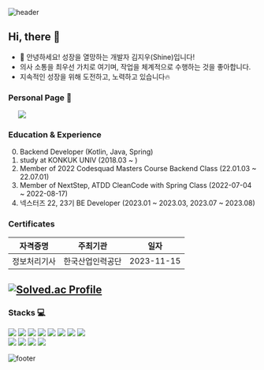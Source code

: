 ![header](https://capsule-render.vercel.app/api?type=waving&color=0:4B89DC,50:8BB3E8,100:8DD6DC&height=300&section=header&text=Shine's%20github&fontSize=60&fontAlignY=50&fontColor=FFFFFF)
##  Hi, there 👋
- 🌱 안녕하세요! 성장을 열망하는 개발자 김지우(Shine)입니다!
- 의사 소통을 최우선 가치로 여기며, 작업을 체계적으로 수행하는 것을 좋아합니다.
- 지속적인 성장을 위해 도전하고, 노력하고 있습니다🔥

### Personal Page 💬
<a href="https://blogshine.tistory.com/">
    <img 
        src="http://img.shields.io/badge/-Blog-blue?style=flat&logo=Tistory&link=https://blog.naver.com/zbqmgldjfh"
        style="height : auto; margin-left : 20px; margin-right : 20px;"/>
</a>

### Education & Experience
0. Backend Developer (Kotlin, Java, Spring)
1. study at KONKUK UNIV (2018.03 ~ )   
2. Member of 2022 Codesquad Masters Course Backend Class (22.01.03 ~ 22.07.01)  
3. Member of NextStep, ATDD CleanCode with Spring Class (2022-07-04 ~ 2022-08-17)
4. 넥스터즈 22, 23기 BE Developer (2023.01 ~ 2023.03, 2023.07 ~ 2023.08)

### Certificates
|자격증명|주최기관|일자|
|:----:|:----:|:----:|
|정보처리기사|한국산업인력공단|2023-11-15|

<!-- ![Anurag's GitHub stats](https://github-readme-stats.vercel.app/api?username=zbqmgldjfh&show_icons=true&theme=gruvbox) -->
<!-- [![Top Langs](https://github-readme-stats.vercel.app/api/top-langs/?username=zbqmgldjfh&layout=compact&theme=gruvbox)](https://github.com/anuraghazra/github-readme-stats) -->

[![Solved.ac Profile](http://mazassumnida.wtf/api/v2/generate_badge?boj=zbqmgldjfh)](https://solved.ac/zbqmgldjfh)
----

<!--
<a href="https://instagram.com/zbqmgldjfh">
    <img 
        src="http://img.shields.io/badge/-Instagram-black?style=flat&logo=Instagram&link=https://instagram.com/zbqmgldjfh"
        style="height : auto; margin-left : 10px; margin-right : 10px;"/>
</a>
-->
    
### Stacks 💻

<img src="https://img.shields.io/badge/Java-yellowgreen?style=flastic&logo=Java&logoColor=#007396"/> <img src="https://img.shields.io/badge/Kotlin-yellowgreen?style=flastic&logo=Kotlin&logoColor=#007396"/> <img src="https://img.shields.io/badge/Spring-6DB33F?style=flat-square&logo=Spring&logoColor=white"/> <img src="https://img.shields.io/badge/SpringBoot-6DB33F?style=flat-square&logo=Spring&logoColor=white"/> <img src="https://img.shields.io/badge/Hibernate-success?style=flastic&logo=Hibernate&logoColor=#59666C"/> <img src="https://img.shields.io/badge/MySQL-4479A1?style=flat-square&logo=MySQL&logoColor=white"/> <img src="https://img.shields.io/badge/GitHub-lightgrey?style=flastic&logo=GitHub&logoColor=#181717"/> <img src="https://img.shields.io/badge/IntelliJ IDEA-important?style=flastic&logo=IntelliJ-IDEA&logoColor=#181717"/>   \
<img src="https://img.shields.io/badge/Linux-yellow?style=flastic&logo=Linux&logoColor=#181717"/> 
 <img src="https://img.shields.io/badge/Gradle-success?style=flastic&logo=Gradle&logoColor=#181717"/> <img src="https://img.shields.io/badge/Amazon AWS-informational?style=flastic&logo=Amazon-AWS&logoColor=#181717"/>
 <img src="https://img.shields.io/badge/C++-00599C?style=flat-square&logo=C%2B%2B&logoColor=white"/>
<!--
**zbqmgldjfh/zbqmgldjfh** is a ✨ _special_ ✨ repository because its `README.md` (this file) appears on your GitHub profile.

Here are some ideas to get you started:

- 🔭 I’m currently working on ...
- 🌱 I’m currently learning ...
- 👯 I’m looking to collaborate on ...
- 🤔 I’m looking for help with ...
- 💬 Ask me about ...
- 📫 How to reach me: ...
- 😄 Pronouns: ...
- ⚡ Fun fact: ...
-->
![footer](https://capsule-render.vercel.app/api?section=footer&type=waving&color=0:4B89DC,50:8BB3E8,100:8DD6DC&section=footer&fontAlignY=50)
